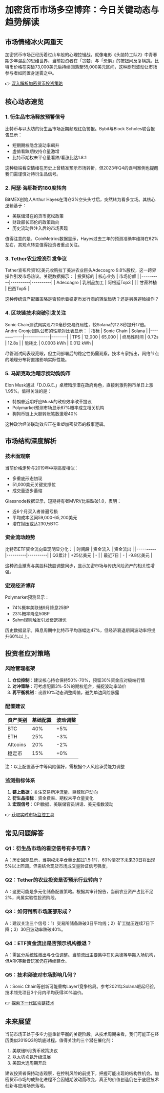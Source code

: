 # 加密货币市场多空博弈：今日关键动态与趋势解读

## 市场情绪冰火两重天

加密货币市场正经历着过山车般的心理拉锯战。就像电影《头脑特工队2》中青春期少年混乱的思维世界，当前投资者在「贪婪」与「恐惧」的按钮间反复横跳。比特币价格在突破73,000美元后持续回落至55,000美元区间，这种剧烈波动让市场参与者如同置身迷雾之中。

👉 [深入解析加密货币投资策略](https://bit.ly/okx_welcome)

## 核心动态速览

### 1. 衍生品市场释放预警信号
比特币与以太坊的衍生品市场近期频现红色警报。Bybit与Block Scholes联合报告显示：
- 短期期权隐含波动率飙升
- 虚值看跌期权持仓量激增
- 比特币期权未平仓量看跌/看涨比达1.8:1

这种极端看空情绪在历史上曾精准预示市场转折，但2023年Q4的误判案例也提醒我们需谨慎对待衍生品信号。

### 2. 阿瑟·海耶斯的180度转向
BitMEX创始人Arthur Hayes在清仓3%空头头寸后，突然转为看多立场。其核心逻辑基于：
- 美联储潜在的货币宽松政策
- 财政部长耶伦的政策动向
- 历史流动性注入后的市场表现

值得注意的是，CoinMetrics数据显示，Hayes过去三年的预测准确率维持在62%左右，其观点转变值得投资者重点关注。

### 3. Tether农业投资引发争议
Tether宣布斥资1亿美元收购拉丁美洲农业巨头Adecoagro 9.8%股权，这一跨界操作引发市场热议。关键数据揭示：
| 投资标的 | 核心业务 | 市场份额 |
|----------|----------|----------|
| Adecoagro | 乳制品加工 | 阿根廷Top3 |
|          | 甘蔗种植 | 巴西Top5 |

这种传统资产配置策略是否预示着稳定币发行商的转型趋势？还是另类避险操作？

### 4. 区块链技术突破引发关注
Sonic Chain测试网实现720毫秒交易终局性，较Solana的12.8秒提升17倍。Andre Cronje团队公布的性能对比表显示：
| 指标        | Sonic Chain | Solana |
|-------------|-------------|--------|
| TPS         | 12,000      | 65,000 |
| 终局性时间  | 0.72s       | 12.8s  |
| 能耗比      | 0.0003 kWh  | 0.012 kWh |

尽管测试网表现亮眼，但主网部署后的稳定性仍需观察。技术专家指出，网络节点的地理分布将直接影响实际性能。

### 5. 马斯克政治暗示搅动狗狗币
Elon Musk通过「D.O.G.E.」桌牌暗示潜在政府角色，直接刺激狗狗币单日上涨1.95%。值得关注的是：
- 特朗普近期呼应Musk的政府效率改革提议
- Polymarket预测市场显示67%概率成立相关机构
- 狗狗币链上大额转账笔数激增40%

这种政治经济联动效应正在重塑加密货币的叙事逻辑。

## 市场结构深度解析

### 技术面观察
当前价格走势与2019年中期高度相似：
- 多重底形态初现
- 51,000美元关键支撑位
- 成交量逐步萎缩

Glassnode数据显示，短期持有者MVRV比率跌破1.0，表明：
- 近6个月买入者普遍亏损
- 平均成本区间59,000-65,200美元
- 潜在抛压或达230万BTC

### 资金流动趋势
比特币ETF资金流向呈现明显分化：
| 时间段   | 资金流入 | 资金流出 |
|----------|----------|----------|
| Q3累计   | +25亿美元 | -       |
| 最近7日  | -        | -9.8亿美元 |

这种资金撤离与美股科技股调整同步，显示加密市场与传统风险资产的相关性增强。

### 宏观经济博弈
Polymarket预测显示：
- 74%概率美联储9月降息25BP
- 23%概率降息50BP
- Sahm规则触发引发衰退担忧

历史数据显示，降息周期中比特币平均涨幅达47%，但经济衰退期间波动率将提升60%以上。

## 投资者应对策略

### 风险管理框架
1. **仓位控制**：建议核心持仓保持50%-70%，预留30%资金应对极端行情
2. **对冲策略**：可考虑配置3%-5%的期权组合，捕捉波动率溢价
3. **再平衡机制**：设置10%动态调整阈值，避免单边风险暴露

### 配置建议
| 资产类别   | 基础配置 | 波动调整 |
|------------|----------|----------|
| BTC        | 40%      | +5%      |
| ETH        | 25%      | -3%      |
| Altcoins   | 20%      | -2%      |
| 稳定币     | 15%      | +0%      |

注：以上配置基于中等风险偏好，需根据个人风险承受能力调整

### 监测指标体系
1. **链上数据**：关注交易所净流量、巨鲸账户动向
2. **衍生品指标**：资金费率、期权未平仓量变化
3. **宏观信号**：CPI数据、美联储官员讲话、美元指数波动

👉 [获取实时市场监控工具](https://bit.ly/okx_welcome)

## 常见问题解答

### Q1：衍生品市场的看空信号有多可靠？
A：历史回测显示，当期权未平仓量比超过1.5:1时，60%情况下未来30日将出现5%以上回调。但需结合现货市场成交量验证信号强度。

### Q2：Tether的农业投资是否预示行业转向？
A：这更可能是多元化储备配置策略。根据其审计报告，当前农业资产占比不足2%，尚属实验性投资阶段。

### Q3：如何判断市场底部形成？
A：建议关注三个信号：1）交易所储备跌破3日平均线；2）矿工抛压连续7日下降；3）30日波动率跌破40%。

### Q4：ETF资金流出是否预示机构撤退？
A：需区分系统性撤出与仓位调整。当前流出主要集中在贝莱德等早期入场机构，但ARK等新晋玩家仍在持续建仓。

### Q5：技术突破对市场影响几何？
A：Sonic Chain等创新可能重构Layer1竞争格局。参考2021年Solana崛起经验，技术领先项目3个月内平均获得30%溢价。

👉 [探索下一代区块链技术](https://bit.ly/okx_welcome)

## 未来展望

当前市场正处于多空力量重新平衡的关键阶段。从技术周期来看，我们可能正在经历类似2019Q3的筑底过程。值得关注的三个潜在催化剂：
1. 美联储9月货币政策决议
2. 以太坊坎昆升级进展
3. 美国大选周期开启

建议投资者保持动态观察，在控制风险的前提下，把握可能出现的结构性机会。加密货币市场的成熟化进程不会因短期波动而改变，真正的价值创造仍在于底层技术创新与应用场景落地。